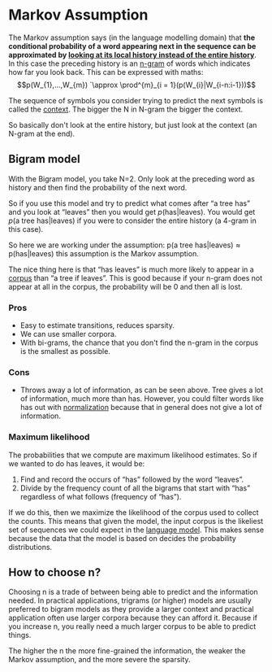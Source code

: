 # Markov Assumption 
The Markov assumption says (in the language modelling domain) that <b>the conditional probability of a word appearing next in the sequence can be approximated by <u>looking at its local history instead of the entire history</u></b>. In this case the preceding history is an [n-gram](../Languages/N-grams.md) of words which indicates how far you look back. This can be expressed with maths: $$p(W_{1},...,W_{m}) `\approx \prod^{m}_{i = 1}(p(W_{i}|W_{i-n:i-1}))$$

The sequence of symbols you consider trying to predict the next symbols is called the [context](../Semantic-Similarity/Context.md). The bigger the N in N-gram the bigger the context.

So basically don't look at the entire history, but just look at the context (an N-gram at the end). 

## Bigram model 
With the Bigram model, you take N=2. Only look at the preceding word as history and then find the probability of the next word. 

So if you use this model and try to predict what comes after “a tree has” and you look at “leaves” then you would get $p(\text{has}|\text{leaves})$. You would get $p(\text{a tree has}|\text{leaves})$ if you were to consider the entire history (a 4-gram in this case). 

So here we are working under the assumption: $\text{p}(\text{a tree has}|\text{leaves}) \approx \text{p}(\text{has}|\text{leaves})$ this assumption is the Markov assumption. 

The nice thing here is that “has leaves” is much more likely to appear in a [corpus](../Data/Corpus.md) than “a tree if leaves”. This is good because if your n-gram does not appear at all in the corpus, the probability will be 0 and then all is lost. 

### Pros
- Easy to estimate transitions, reduces sparsity. 
- We can use smaller corpora.
- With bi-grams, the chance that you don't find the n-gram in the corpus is the smallest as possible.

### Cons
- Throws away a lot of information, as can be seen above. Tree gives a lot of information, much more than has. However, you could filter words like has out with [normalization](../Data/Normalization.md) because that in general does not give a lot of information. 


### Maximum likelihood 
The probabilities that we compute are maximum likelihood estimates. So if we wanted to do has leaves, it would be: 

1. Find and record the occurs of “has” followed by the word “leaves”. 
2. Divide by the frequency count of all the bigrams that start with “has” regardless of what follows (frequency of “has”).

If we do this, then we maximize the likelihood of the corpus used to collect the counts. This means that given the model, the input corpus is the likeliest set of sequences we could expect in the [language model](Language%20Modeling.md). This makes sense because the data that the model is based on decides the probability distributions. 

## How to choose n?
Choosing n is a trade of between being able to predict and the information needed. In practical applications, trigrams (or higher) models are usually preferred to bigram models as they provide a larger context and practical application often use larger corpora because they can afford it. Because if you increase n, you really need a much larger corpus to be able to predict things. 

The higher the n the more fine-grained the information, the weaker the Markov assumption, and the more severe the sparsity. 

